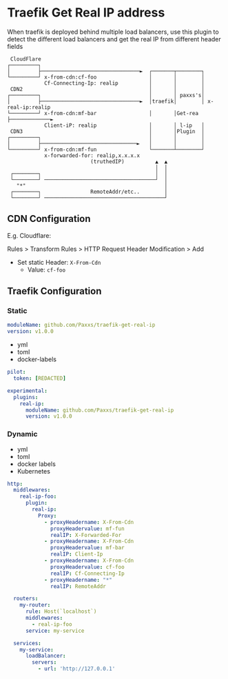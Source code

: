 # Traefik Get Real IP address

<!-- cspell:words traefik middlewares proxyHeadername proxyHeadervalue Kubernetes -->

When traefik is deployed behind multiple load balancers, use this plugin to detect the different load balancers and get the real IP from different header fields

```
 CloudFlare
┌─────────┐
│         ├────────────────────────────────►  ┌───────┬────────┐
└─────────┘ x-from-cdn:cf-foo                 │       │        │
            Cf-Connecting-Ip: realip          │       │        │
 CDN2                                         │       │        │
┌─────────┐                                   │       │ paxxs's│
│         ├────────────────────────────────►  │traefik│        │ x-real-ip:realip
└─────────┘ x-from-cdn:mf-bar                 │       │Get-rea ├─────────────►
            Client-iP: realip                 │       │ l-ip   │
 CDN3                                         │       │Plugin  │
┌─────────┐                                   │       │        │
│         ├───────────────────────────────►   │       │        │
└─────────┘ x-from-cdn:mf-fun                 └───────┴────────┘
            x-forwarded-for: realip,x.x.x.x
                           (truthedIP)          ▲  ▲
                                                │  │
 ┌────────┐                                     │  │
 └────────┘ ────────────────────────────────────┘  │
   "*"                                             │
 ┌────────┐                RemoteAddr/etc..        │
 └────────┘ ───────────────────────────────────────┘
```

## CDN Configuration

E.g. Cloudflare:

Rules > Transform Rules > HTTP Request Header Modification > Add
- Set static Header: `X-From-Cdn`
  - Value: `cf-foo`

## Traefik Configuration
### Static

```yml
moduleName: github.com/Paxxs/traefik-get-real-ip
version: v1.0.0
```

- yml
- toml
- docker-labels

```yml
pilot:
  token: [REDACTED]

experimental:
  plugins:
    real-ip:
      moduleName: github.com/Paxxs/traefik-get-real-ip
      version: v1.0.0
```

### Dynamic

- yml
- toml
- docker labels
- Kubernetes

```yml
http:
  middlewares:
    real-ip-foo:
      plugin:
        real-ip:
          Proxy:
            - proxyHeadername: X-From-Cdn
              proxyHeadervalue: mf-fun
              realIP: X-Forwarded-For
            - proxyHeadername: X-From-Cdn
              proxyHeadervalue: mf-bar
              realIP: Client-Ip
            - proxyHeadername: X-From-Cdn
              proxyHeadervalue: cf-foo
              realIP: Cf-Connecting-Ip
            - proxyHeadername: "*"
              realIP: RemoteAddr

  routers:
    my-router:
      rule: Host(`localhost`)
      middlewares:
        - real-ip-foo
      service: my-service

  services:
    my-service:
      loadBalancer:
        servers:
          - url: 'http://127.0.0.1'
```